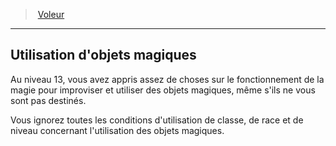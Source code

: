 ﻿---
!GenericItem
Id: rogue_thief_hd.md#utilisation-dobjets-magiques
ParentLink: rogue_thief_hd.md#voleur
Name: Utilisation d'objets magiques
ParentName: Voleur
NameLevel: 2
Attributes:
  Name: Utilisation d'objets magiques
  Markdown: >+
    ## <!--Name-->Utilisation d'objets magiques<!--/Name-->


    Au niveau 13, vous avez appris assez de choses sur le fonctionnement de la magie pour improviser et utiliser des objets magiques, même s'ils ne vous sont pas destinés.


    Vous ignorez toutes les conditions d'utilisation de classe, de race et de niveau concernant l'utilisation des objets magiques.

AttributesDictionary: >+
  Name: Utilisation d'objets magiques

  Markdown: >+

    ## <!--Name-->Utilisation d'objets magiques<!--/Name-->





    Au niveau 13, vous avez appris assez de choses sur le fonctionnement de la magie pour improviser et utiliser des objets magiques, même s'ils ne vous sont pas destinés.





    Vous ignorez toutes les conditions d'utilisation de classe, de race et de niveau concernant l'utilisation des objets magiques.



---
> [Voleur](hd_rogue_thief.md)

---

## Utilisation d'objets magiques

Au niveau 13, vous avez appris assez de choses sur le fonctionnement de la magie pour improviser et utiliser des objets magiques, même s'ils ne vous sont pas destinés.

Vous ignorez toutes les conditions d'utilisation de classe, de race et de niveau concernant l'utilisation des objets magiques.

